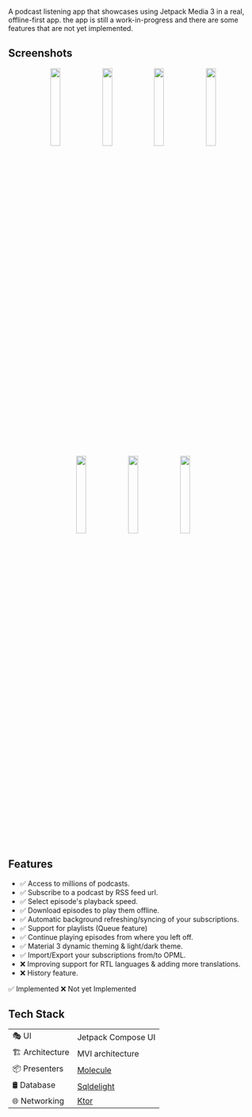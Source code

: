 A podcast listening app that showcases using Jetpack Media 3 in a real, offline-first app.
the app is still a work-in-progress and there are some features that are not yet implemented.

## Screenshots
<p align="center">
  <img src="https://github.com/MyoThiha987/Clean-Architecture/blob/main/screenshots/Screenshot_2024_04_03_21_59_04_011_com_myothiha_cleanarchitecturestarterkit.jpg" width="20%" />
  <img src="https://github.com/MyoThiha987/Clean-Architecture/blob/main/screenshots/Screenshot_2024_04_03_21_59_08_776_com_myothiha_cleanarchitecturestarterkit.jpg" width="20%" />
  <img src="https://github.com/MyoThiha987/Clean-Architecture/blob/main/screenshots/Screenshot_2024_04_03_21_59_13_711_com_myothiha_cleanarchitecturestarterkit.jpg" width="20%" />
  <img src="https://github.com/mr3y-the-programmer/Podcaster/assets/26522145/6ab62293-0ae7-49b2-995e-c06e83fcd94e" width="20%" />
  <img src="https://github.com/mr3y-the-programmer/Podcaster/assets/26522145/cd68c175-224f-4383-9499-f4b252e747bb" width="20%" />
  <img src="https://github.com/mr3y-the-programmer/Podcaster/assets/26522145/7df5effd-04ff-44a7-a104-55b86c217f41" width="20%" />
  <img src="https://github.com/mr3y-the-programmer/Podcaster/assets/26522145/54c0b002-f4dd-4fea-b7a6-50f7ce116db3" width="20%" />
</p>

## Features
- ✅ Access to millions of podcasts.
- ✅ Subscribe to a podcast by RSS feed url.
- ✅ Select episode's playback speed.
- ✅ Download episodes to play them offline.
- ✅ Automatic background refreshing/syncing of your subscriptions.
- ✅ Support for playlists (Queue feature)
- ✅ Continue playing episodes from where you left off.
- ✅ Material 3 dynamic theming & light/dark theme.
- ✅ Import/Export your subscriptions from/to OPML.
- ❌ Improving support for RTL languages & adding more translations.
- ❌ History feature.

✅ Implemented     ❌ Not yet Implemented


## Tech Stack
|                 |                                                |
|-----------------|------------------------------------------------|
| 🎭 UI           | Jetpack Compose UI                             |
| 🏗️ Architecture | MVI architecture                               |
| 📦 Presenters   | [Molecule](https://github.com/cashapp/molecule)                                   |
| 🛢 Database     | [Sqldelight](https://github.com/cashapp/sqldelight) |
| 🌐 Networking   | [Ktor](https://github.com/ktorio/ktor) |
